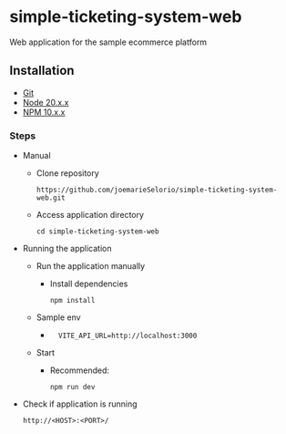 # simple-ticketing-system-web

Web application for the sample ecommerce platform


## Installation

- [Git](https://git-scm.com/downloads)
- [Node 20.x.x](https://nodejs.org)
- [NPM 10.x.x](https://nodejs.org)

### Steps

- Manual

	- Clone repository

		```
	  https://github.com/joemarieSelorio/simple-ticketing-system-web.git
		```

	- Access application directory

		```
		cd simple-ticketing-system-web
		```

- Running the application

	- Run the application manually
		- Install dependencies
			```
			npm install
			```
    - Sample env
  
      - ```
          VITE_API_URL=http://localhost:3000
        ```  
	- Start
		-	Recommended:

			```
			npm run dev
			```
- Check if application is running

	```
	http://<HOST>:<PORT>/
	```
